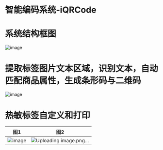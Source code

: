 # 智能编码系统-iQRCode

# 系统结构框图
![image](https://github.com/smallboxx/iQRCode/assets/127008146/4f9386a3-1354-4762-8aa6-6c7c87b1929e)

# 提取标签图片文本区域，识别文本，自动匹配商品属性，生成条形码与二维码
![image](https://github.com/smallboxx/iQRCode/assets/127008146/73511be3-2ab8-4456-88b5-0858c9f261b3)

# 热敏标签自定义和打印
|图1|图2|
|---|---|
|![image](https://github.com/smallboxx/iQRCode/assets/127008146/934b5053-3423-4090-8e65-b63880380dfe)|![Uploading image.png…]()|


